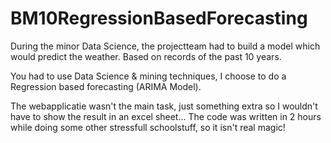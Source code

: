 # BM10RegressionBasedForecasting

During the minor Data Science, the projectteam had to build a model which would predict the weather. Based on records of the past 10 years.

You had to use Data Science & mining techniques, I choose to do a Regression based forecasting (ARIMA Model).

The webapplicatie wasn't the main task, just something extra so I wouldn't have to show the result in an excel sheet... The code was written in 2 hours while doing some other stressfull schoolstuff, so it isn't real magic!
